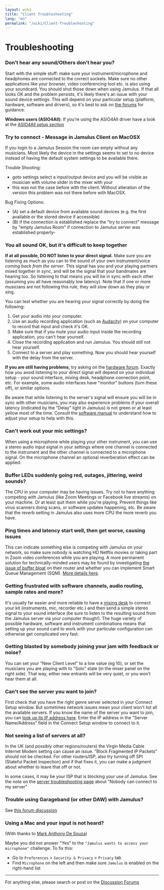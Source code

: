```yaml
---
layout: wiki
title: "Client Troubleshooting"
lang: "en"
permalink: "/wiki/Client-Troubleshooting"
---
```


# Troubleshooting

### Don’t hear any sound/Others don’t hear you?
Start with the simple stuff: make sure your instrument/microphone and headphones are connected to the correct sockets. Make sure no other applications like your browser, video conferencing tool etc. is also using your soundcard. You should shut those down when using Jamulus. If that all looks OK and the problem persists, it's likely there's an issue with your sound device settings. This will depend on your particular setup (platform, hardware, software and drivers), so it's best to ask on [the forums](https://sourceforge.net/p/llcon/discussion/software/) for guidance.

**Windows users (ASIO4All)**: If you’re using the ASIO4All driver have a look at the [ASIO4All setup section](Installation-for-Windows#setting-up-asio4all)

### Try to connect - Message in Jamulus Client on MacOSX
If you login to a Jamulus Session the room can empty without any musicians. Most likely the device in the settings seems to set to no device instead of having the default system settings to be available there. 

Trouble Shooting:
* goto settings select a input/output device and you will be visible as musician with volume slider in the mixer with your
* this was not the case before with the client. Without alteration of the version this problem was not there before with MacOSX.

Bug Fixing Options:
* (A) set a default device from available sound devices (e.g. the first available or the stored device if accessible)
* (B) if the connection is established replace the "try to connect" message by "empty Jamulus Room" if connection to Jamulus server was established properly-

### You all sound OK, but it's difficult to keep together

**If at all possible, DO NOT listen to your direct signal.** Make sure you are listening as much as you can to the sound of your own instrument/voice _coming back from the server_. This signal has you and your playing partners mixed together in sync, and will be the signal that your bandmates are hearing too. So listening to that means you will be in sync with each other (assuming you all have reasonably low latency). Note that if one or more musicians are not following this rule, they will slow down as they play or sing. 

You can test whether you are hearing your signal correctly by doing the following:

1. Get your audio into your computer.
1. Use an audio recording application (such as [Audacity](https://www.audacityteam.org/)) on your computer to record that input and check it's OK.
1. Make sure that if you mute your audio input inside the recording application, you can't hear yourself.
1. Close the recording application and run Jamulus. You should still not hear yourself.
1. Connect to a server and play something. Now you should hear yourself with the delay from the server.

**If you are still having problems**, try asking on the [hardware forum](https://sourceforge.net/p/llcon/discussion/hardware/). Exactly how you avoid listening to your direct signal will depend on your individual setup - your sound interface, mixing desk, headphone connection point, etc. For example, some audio interfaces have "monitor" buttons (turn these off), or similar options. 

Be aware that while listening to the server's signal will ensure you will be in sync with other musicians, you may also experience problems if your overall latency (indicated by the "Delay" light in Jamulus) is not green or at least yellow most of the time. Consult the [software manual](https://github.com/corrados/jamulus/blob/master/src/res/homepage/manual.md) to understand how to adjust your setup to help with this. 

### Can't work out your mic settings?

When using a microphone while playing your other instrument, you can use a stereo audio input signal in your settings where one channel is connected to the instrument and the other channel is connected to a microphone signal. On the microphone channel an optional reverberation effect can be applied.

### Buffer LEDs suddenly going red, outages, jittering, weird sounds?

The CPU in your computer may be having issues. Try not to have anything competing with Jamulus (like Zoom Meetings or Facebook live streams) on your machine. Or at least quit them while you're playing. Prevent things like virus scanners doing scans, or software updates happening, etc. Be aware that the reverb setting in Jamulus also uses more CPU the more reverb you have.

### Ping times and latency start well, then get worse, causing issues

This can indicate something else is competing with Jamulus on your network, so make sure nobody is watching HD Netflix movies or taking part in Zoom video conferences while you are playing. A more permanent solution for technically-minded users may be found by investigating [the issue of buffer bloat](https://www.bufferbloat.net/projects/bloat/wiki/) on their router and whether you can implement Smart Queue Management (SQM). [More details here](https://www.bufferbloat.net/projects/bloat/wiki/What_can_I_do_about_Bufferbloat/).

### Getting frustrated with software channels, audio routing, sample rates and more?

It's usually far easier and more reliable to have a [mixing desk](https://www.thomann.de/pics/bdb/191244/7355025_800.jpg) to connect your kit (instruments, mic, recorder etc.) and then send a simple stereo signal to your sound interface (be sure to listen to the resulting sound from the Jamulus server via your computer though!). The huge variety of possible hardware, software and instrument combinations means that setting up your sound card to work with your particular configuration can otherwise get complicated very fast.

### Getting blasted by somebody joining your jam with feedback or noise?

You can set your "New Client Level" to a low value (eg 10), or set the musicians you are playing with to "Solo" state (in the mixer panel on the right side). That way, either new entrants will be very quiet, or you won't hear them at all. 

### Can't see the server you want to join?

First check that you have the right genre server selected in your Connect Setup window. But sometimes network issues mean your client won't list all the available servers. If you know the name of the server you want to join, you can [look up its IP address here](http://jamulus.softins.co.uk/). Enter the IP address in the "Server Name/Address" field in the Connect Setup window to connect to it. 

### Not seeing a list of servers at all?

In the UK (and possibly other regions/routers) the Virgin Media Cable Internet Modem setting can cause an issue. "Block Fragmented IP Packets" should not be checked. For other routers/ISP, also try turning off SPI (Stateful Packet Inspection) and if that fixes it, you can make a judgment about whether to leave that off or not.

In some cases, it may be your ISP that is blocking your use of Jamulus. See the note on the [server troubleshooting page](Server-Troubleshooting#nobody-can-connect-to-my-server---but-i-can-connect-locally) about "Nobody can connect to my server" 

### Trouble using Garageband (or other DAW) with Jamulus? 

See [this forum discussion](https://sourceforge.net/p/llcon/discussion/533517/thread/d3dd58eedc/#b994)

### Using a Mac and your input is not heard?

(With thanks to [Mark Anthony De Souza](https://www.facebook.com/groups/619274602254947/permalink/765122847670121/?comment_id=765525034296569))

Maybe you did not answer "Yes" to the `"Jamulus wants to access your microphone"` challenge.  To fix this:
* Go to `Preferences` > `Security & Privacy` > `Privacy` tab
* Find `Microphone` on the left and then make sure `Jamulus` is enabled on the right-hand list

***

For anything else, please search or post on the [Discussion Forums](https://sourceforge.net/p/llcon/discussion/software/)
